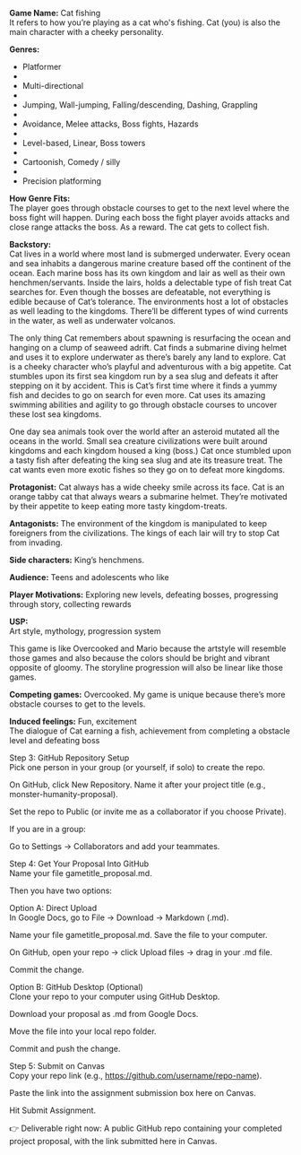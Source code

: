 **Game Name:** Cat fishing  
It refers to how you’re playing as a cat who's fishing. Cat (you) is also the main character with a cheeky personality.

**Genres:**

* Platformer  
*   
* Multi-directional  
*   
* Jumping, Wall-jumping, Falling/descending, Dashing, Grappling  
*   
* Avoidance, Melee attacks, Boss fights, Hazards  
*   
* Level-based, Linear, Boss towers  
*   
* Cartoonish, Comedy / silly  
*   
* Precision platforming

**How Genre Fits:**  
The player goes through obstacle courses to get to the next level where the boss fight will happen. During each boss the fight player avoids attacks and close range attacks the boss. As a reward. The cat gets to collect fish.

**Backstory:**  
Cat lives in a world where most land is submerged underwater. Every ocean and sea inhabits a dangerous marine creature based off the continent of the ocean. Each marine boss has its own kingdom and lair as well as their own henchmen/servants. Inside the lairs, holds a delectable type of fish treat Cat searches for. Even though the bosses are defeatable, not everything is edible because of Cat’s tolerance. The environments host a lot of obstacles as well leading to the kingdoms. There’ll be different types of wind currents in the water, as well as underwater volcanos.

The only thing Cat remembers about spawning is resurfacing the ocean and hanging on a clump of seaweed adrift. Cat finds a submarine diving helmet and uses it to explore underwater as there’s barely any land to explore. Cat is a cheeky character who’s playful and adventurous with a big appetite. Cat stumbles upon its first sea kingdom run by a sea slug and defeats it after stepping on it by accident. This is Cat’s first time where it finds a yummy fish and decides to go on search for even more. Cat uses its amazing swimming abilities and agility to go through obstacle courses to uncover these lost sea kingdoms.

One day sea animals took over the world after an asteroid mutated all the oceans in the world. Small sea creature civilizations were built around kingdoms and each kingdom housed a king (boss.) Cat once stumbled upon a tasty fish after defeating the king sea slug and ate its treasure treat. The cat wants even more exotic fishes so they go on to defeat more kingdoms.

**Protagonist:** Cat always has a wide cheeky smile across its face. Cat is an orange tabby cat that always wears a submarine helmet. They’re motivated by their appetite to keep eating more tasty kingdom-treats.

**Antagonists:** The environment of the kingdom is manipulated to keep foreigners from the civilizations. The kings of each lair will try to stop Cat from invading.

**Side characters:** King’s henchmens.

**Audience:** Teens and adolescents who like

**Player Motivations:** Exploring new levels, defeating bosses, progressing through story, collecting rewards

**USP:**  
Art style, mythology, progression system

This game is like Overcooked and Mario because the artstyle will resemble those games and also because the colors should be bright and vibrant opposite of gloomy. The storyline progression will also be linear like those games.

**Competing games:** Overcooked. My game is unique because there’s more obstacle courses to get to the levels.

**Induced feelings:** Fun, excitement  
The dialogue of Cat earning a fish, achievement from completing a obstacle level and defeating boss

Step 3: GitHub Repository Setup  
Pick one person in your group (or yourself, if solo) to create the repo.

On GitHub, click New Repository. Name it after your project title (e.g., monster-humanity-proposal).

Set the repo to Public (or invite me as a collaborator if you choose Private).

If you are in a group:

Go to Settings → Collaborators and add your teammates.

Step 4: Get Your Proposal Into GitHub  
Name your file gametitle\_proposal.md.

Then you have two options:

Option A: Direct Upload  
In Google Docs, go to File → Download → Markdown (.md).

Name your file gametitle\_proposal.md. Save the file to your computer.

On GitHub, open your repo → click Upload files → drag in your .md file.

Commit the change.

Option B: GitHub Desktop (Optional)  
Clone your repo to your computer using GitHub Desktop.

Download your proposal as .md from Google Docs.

Move the file into your local repo folder.

Commit and push the change.

Step 5: Submit on Canvas  
Copy your repo link (e.g., https://github.com/username/repo-name).

Paste the link into the assignment submission box here on Canvas.

Hit Submit Assignment.

👉 Deliverable right now: A public GitHub repo containing your completed project proposal, with the link submitted here in Canvas.  
